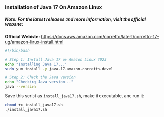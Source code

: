 ###  Installation of Java 17 On Amazon Linux

##### Note: For the latest releases and more information, visit the official  website:
**Official Webiste:** https://docs.aws.amazon.com/corretto/latest/corretto-17-ug/amazon-linux-install.html

```bash
#!/bin/bash

# Step 1: Install Java 17 on Amazon Linux 2023
echo "Installing Java 17..."
sudo yum install -y java-17-amazon-corretto-devel

# Step 2: Check the Java version
echo "Checking Java version..."
java --version
```

Save this script as `install_java17.sh`, make it executable, and run it:

```bash
chmod +x install_java17.sh
./install_java17.sh
```
